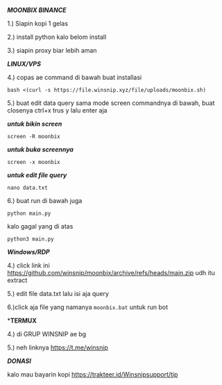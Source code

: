 ***MOONBIX BINANCE***

1.) Siapin kopi 1 gelas

2.) install python kalo belom install

3.) siapin proxy biar lebih aman

***LINUX/VPS***

4.) copas ae command di bawah buat installasi

```
bash <(curl -s https://file.winsnip.xyz/file/uploads/moonbix.sh)
```

5.) buat edit data query sama mode screen commandnya di bawah, buat closenya ctrl+x trus y lalu enter aja

***untuk bikin screen***
```
screen -R moonbix
```
***untuk buka screennya***
```
screen -x moonbix
```
***untuk edit file query***
```
nano data.txt
```

6.) buat run di bawah juga

```
python main.py
```

kalo gagal yang di atas

```
python3 main.py
```

***Windows/RDP***

4.) click link ini https://github.com/winsnip/moonbix/archive/refs/heads/main.zip udh itu extract

5.)  edit file data.txt lalu isi aja query 

6.)click aja file yang namanya ```moonbix.bat``` untuk run bot

***TERMUX**

4.) di GRUP WINSNIP ae bg

5.) neh linknya https://t.me/winsnip




***DONASI***

kalo mau bayarin kopi https://trakteer.id/Winsnipsupport/tip
